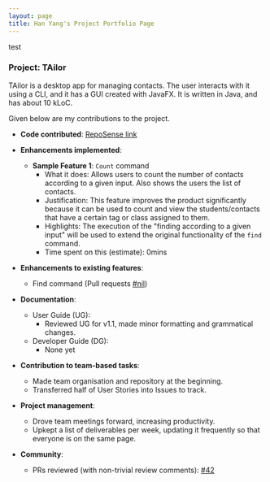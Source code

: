 ```yaml
---
layout: page
title: Han Yang's Project Portfolio Page
---
```



test
### Project: TAilor

TAilor is a desktop app for managing contacts. The user interacts with it using a CLI, and it has a GUI
created with JavaFX. It is written in Java, and has about 10 kLoC.

Given below are my contributions to the project.

* **Code contributed**: [RepoSense link](https://nus-cs2103-ay2122s2.github.io/tp-dashboard/?search=festivecat&breakdown=true)

* **Enhancements implemented**:
  * **Sample Feature 1**: `Count` command
    * What it does:
    Allows users to count the number of contacts according to a given input. Also shows the users
    the list of contacts.
    * Justification:
    This feature improves the product significantly because it can be used to count and view the
    students/contacts that have a certain tag or class assigned to them.
    * Highlights:
    The execution of the "finding according to a given input" will be used to extend 
    the original functionality of the `find` command.
    * Time spent on this (estimate):
    0mins

* **Enhancements to existing features**:
  * Find command (Pull requests [\#nil]())

* **Documentation**:
  * User Guide (UG):
    * Reviewed UG for v1.1, made minor formatting and grammatical changes.
  * Developer Guide (DG):
    * None yet

* **Contribution to team-based tasks**:
  * Made team organisation and repository at the beginning.
  * Transferred half of User Stories into Issues to track.

* **Project management**:
  * Drove team meetings forward, increasing productivity.
  * Upkept a list of deliverables per week, updating it frequently so that everyone
  is on the same page.

* **Community**:
  * PRs reviewed (with non-trivial review comments): [\#42]()
